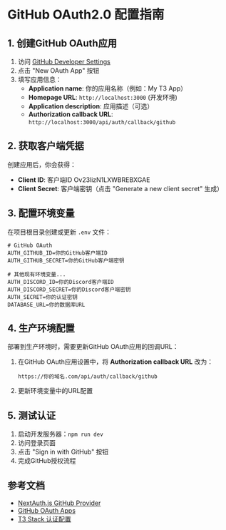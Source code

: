 # GitHub OAuth2.0 配置指南

## 1. 创建GitHub OAuth应用

1. 访问 [GitHub Developer Settings](https://github.com/settings/developers)
2. 点击 "New OAuth App" 按钮
3. 填写应用信息：
   - **Application name**: 你的应用名称（例如：My T3 App）
   - **Homepage URL**: `http://localhost:3000` (开发环境)
   - **Application description**: 应用描述（可选）
   - **Authorization callback URL**: `http://localhost:3000/api/auth/callback/github`

## 2. 获取客户端凭据

创建应用后，你会获得：
- **Client ID**: 客户端ID  Ov23lizN1LXWBREBXGAE
- **Client Secret**: 客户端密钥（点击 "Generate a new client secret" 生成）

## 3. 配置环境变量

在项目根目录创建或更新 `.env` 文件：

```env
# GitHub OAuth
AUTH_GITHUB_ID=你的GitHub客户端ID
AUTH_GITHUB_SECRET=你的GitHub客户端密钥

# 其他现有环境变量...
AUTH_DISCORD_ID=你的Discord客户端ID
AUTH_DISCORD_SECRET=你的Discord客户端密钥
AUTH_SECRET=你的认证密钥
DATABASE_URL=你的数据库URL
```

## 4. 生产环境配置

部署到生产环境时，需要更新GitHub OAuth应用的回调URL：

1. 在GitHub OAuth应用设置中，将 **Authorization callback URL** 改为：
   ```
   https://你的域名.com/api/auth/callback/github
   ```

2. 更新环境变量中的URL配置

## 5. 测试认证

1. 启动开发服务器：`npm run dev`
2. 访问登录页面
3. 点击 "Sign in with GitHub" 按钮
4. 完成GitHub授权流程

## 参考文档

- [NextAuth.js GitHub Provider](https://next-auth.js.org/providers/github)
- [GitHub OAuth Apps](https://docs.github.com/en/apps/oauth-apps)
- [T3 Stack 认证配置](https://create.t3.gg/en/usage/first-steps) 